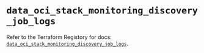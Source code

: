 # `data_oci_stack_monitoring_discovery_job_logs`

Refer to the Terraform Registory for docs: [`data_oci_stack_monitoring_discovery_job_logs`](https://registry.terraform.io/providers/oracle/oci/6.18.0/docs/data-sources/stack_monitoring_discovery_job_logs).
